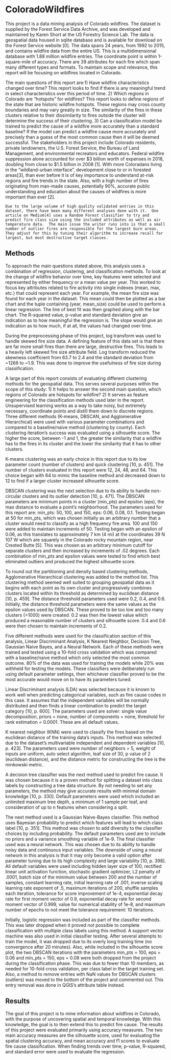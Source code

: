 # ColoradoWildfires

This project is a data mining analysis of Colorado wildfires.  The dataset is supplied by the Forest Service Data Archive, and was developed and maintained by Karen Short at the US Forestry Science Lab.  The data is geospatial data housed in sqlite database and is available for download on the Forest Service website [0].  The data spans 24 years, from 1992 to 2015, and contains wildfire data from the entire US.  This is a multidimensional database with 1.88 million wildfire entries.  The coordinate point is within 1-square-mile of accuracy.  There are 39 attributes for each fire which span many different types and formats.  To maintain scope and relevance, this report will be focusing on wildfires located in Colorado.


The main questions of this report are:1)  Have wildfire characteristics changed over time?  This report looks to find if there is any meaningful trend in select characteristics over this period of time.  2) Which regions in Colorado are “hotspots” for wildfires?  This report looks to define regions of the state that are historic wildfire hotspots.  These regions may cross county boundaries and may vary greatly in size.  The similarity of the fires in these clusters relative to their dissimilarity to fires outside the cluster will determine the success of their clustering.  3) Can a classification model be trained to predict the cause of a wildfire more accurately than a standard baseline?  If the model can predict a wildfire cause more accurately and precisely than a guess of the most common cause then it will be deemed successful.
The stakeholders in this project include Colorado residents, private landowners, the U.S. Forest Service, the Bureau of Land Management, and environmental recreators and educators.  Federal wildfire suppression alone accounted for over $3 billion worth of expenses in 2018, doubling from close to $1.5 billion in 2008 [1].  With more Coloradans living in the “wildland-urban interface”, development close to or in forested areas[3], than ever before it is of key importance to understand at-risk regions and fire trends in the state.  Also, with a high number of fires originating from man-made causes, potentially 90%,  accurate public understanding and education about the causes of wildfires is more important than ever [2].  


	Due to the large volume of high quality validated entries in this dataset, there have been many different analyses done with it.  One article on Medium[4] uses a Random Forest classifier to try and predict fire class size using the included attributes as well as air temperature data.  The main issue the writer runs into is that a small number of outlier fires are responsible for the largest burn areas.  They adjust for this by tuning their algorithm to increase recall for largest, but most destructive target classes.

## Methods

To approach the main questions stated above, this analysis uses a combination of regression, clustering, and classification methods.  To look at the change of wildfire behavior over time, key features were selected and represented by either frequency or a mean value per year.  This worked to focus key attributes related to fire activity into single indexes (mean, max, etc.) that could represent each year.  For example, the mean fire size was found for each year in the dataset.  This mean could then be plotted as a bar chart and the tuple containing (year, mean_size) could be used to perform a linear regression.  The line of best fit was then graphed along with the bar chart.  The R-squared value, p-value and standard deviation give an indication as to how meaningful the regression is.  The slope would give an indication as to how much, if at all, the values had changed over time.


During the preprocessing phase of this project, log transform was used to handle skewed fire size data.  A defining feature of this data set is that there are far more small fires than there are large, destructive fires.  This leads to a heavily left skewed fire size attribute field.  Log transform reduced the skewness coefficient from 63.7 to 2.4 and the standard deviation from ~1266 to ~1.9.  This was done to improve the usefulness of fire size during classification.
	
	
A large part of this report consists of evaluating different clustering methods for the geospatial data.  This serves several purposes within the scope of this study: 1) It helps to answer the second main question, which regions of Colorado are hotspots for wildfire? 2) It serves as feature engineering for the classification methods used later in the report.  Unsupervised learning works as a way to take noisy, but extremely necessary, coordinate points and distill them down to discrete regions.  Three different methods (K-means, DBSCAN, and Agglomerative Hierarchical)  were used with various parameter combinations and compared to a baseline/naive method (clustering by county).  Each clustering iteration’s success was evaluated using a silhouette score.  The higher the score, between -1 and 1, the greater the similarity that a wildfire has to the fires in its cluster and the lower the similarity that it has to other clusters. 


K-means clustering was an early choice in this report due to its low parameter count (number of clusters) and quick clustering [10, p. 451].  The number of clusters evaluated in this report were 12, 24, 48, and 64.  This choice began with 64 to mimic the baseline method and decreased down to 12 to find if a larger cluster increased silhouette score.


DBSCAN clustering was the next selection due to its ability to handle non-circular clusters and its outlier detection [10, p. 471].  The DBSCAN parameters are minimum points in a cluster (min_pts) and epsilon (eps), the max distance to evaluate a point’s neighborhood.  The parameters used for this report are: min_pts: 50, 100, and 150, eps: 0.06, 0.08, 0.1.   Testing began at 50 for min_pts, which was chosen initially as an arbitrary number that a cluster would need to classify as a high frequency fire area.  100 and 150 were added to maintain increments of 50.  Testing began with an epsilon of 0.06, as this translates to approximately 7 km (4 mi) at the coordinates 39 N 107 W which are squarely in the Colorado rocky mountain region, near Crested Butte [5].  This was chosen as an arbitrary minimum cutoff for separate clusters and then increased by increments of .02 degrees.  Each combination of min_pts and epsilon values were tested to find which best eliminated outliers and produced the highest silhouette score.
	
	
To round out the partitioning and density based clustering methods, Agglomerative Hierarchical clustering was added to the method list.  This clustering method seemed well suited to grouping geospatial data as it begins with each point as its own cluster and progressively combines clusters located within its threshold as determined by euclidean distance [10, p. 459].  The distance threshold parameters used were 0.2, 0.4, and 0.6.  Initially, the distance threshold parameters were the same values as the epsilon values used by DBSCAN.  These proved to be too low and too many clusters (>1000) were created.  0.2 was then the lowest value which produced a reasonable number of clusters and silhouette score.  0.4 and 0.6 were then chosen to maintain increments of 0.2.
	
	
Five different methods were used for the classification section of this analysis, Linear Discriminant Analysis, K Nearest Neighbor, Decision Tree, Gaussian Naive Bayes, and a Neural Network.  Each of these methods were trained and tested using a 10-fold cross validation which was compared with a baseline/naive method which only selected the most common outcome.  80% of the data was used for training the models while 20% was withheld for testing the models. These classifiers were deliberately run using default parameter settings, then whichever classifier proved to be the most accurate would move on to have its parameters tuned. 
	
	
Linear Discriminant analysis (LDA) was selected because it is known to work well when predicting categorical variables, such as fire cause codes in this case.  It assumes that the independent variables will be normally distributed and then finds a linear combination to predict the target category [10, p. 600].  The parameters used are solver: single value decomposition, priors = none, number of components = none, threshold for rank estimation = 0.0001.  These are all default values.
	
	
K nearest neighbor (KNN) were used to classify the fires based on the euclidean distance of the training data’s inputs.  This method was selected due to the dataset’s multivariable independent and dependent variables [10, p. 423].  The parameters used were number of neighbors = 5, weight of inputs are uniform, auto select algorithm, leaf size of 30, p value of 2 (euclidean distance), and the distance metric for constructing the tree is the minkowski metric.
	
	
A decision tree classifier was the next method used to predict fire cause.  It was chosen because it is a proven method for splitting a dataset into class labels by constructing a tree data structure.  By not needing to set any parameters, the method may give accurate results with minimal domain knowledge [10, p. 330].  Default parameters were used which included an unlimited maximum tree depth, a minimum of 1 sample per leaf, and consideration of up to n features when considering a split.
	
	
The next method used is a Gaussian Naive-Bayes classifier.  This method uses Bayesian probability to predict which features will lead to which class label [10, p. 351].  This method was chosen to add diversity to the classifier choices by including probability.  The default parameters used are to include no priors and a variance smoothing variable of 1e-9.
The final classifier used was a neural network.  This was chosen due to its ability to handle noisy data and continuous input variables.  The downside of using a neural network in this analysis is that it may only become a valid option after parameter tuning due to its high complexity and large variability [10, p. 398].  All default variables were used including hidden layer size of 100, rectified linear unit activation function, stochastic gradient optimizer, L2 penalty of .0001, batch size of the minimum value between 200 and the number of samples, constant learning rate, initial learning rate of .001, inverse scaling learning rate exponent of .5, maximum iterations of 200, shuffle samples each iteration, tolerance for score improvement of 1e-4, exponential decay rate for first moment vector of 0.9, exponential decay rate for second moment vector of 0.999, value for numerical stability of 1e-8, and maximum number of epochs to not meet the tolerance requirement: 10 iterations.


Initially, logistic regression was included as part of the classifier methods.  This was later dropped when it proved not possible to complete classification with multiple class labels using this method.  A support vector machine was also used in initial classifier testing.  After several attempts to train the model, it was dropped due to its overly long training time (no convergence after 20 minutes).  Also, while included in the silhouette score plot, the two DBSCAN iterations with the parameters min_pts = 100, eps = 0.06 and min_pts = 150, eps = 0.08 were both dropped from the project during the classification phase.  This was due to fewer than 10 members, as needed for 10-fold cross validation, per class label in the target training set.  Also, a method to remove entries with NaN values for DBSCAN clusters (outliers) was moved to the bottom of the project and commented out.  This entry removal was done in QGIS’s attribute table instead.

## Results

The goal of this project is to mine information about wildfires in Colorado, with the purpose of uncovering spatial and temporal knowledge.  With this knowledge, the goal is to then extend this to predict fire cause.  The results of this project were evaluated primarily using accuracy measures.  The two main accuracy measures are the silhouette score, used for evaluating the spatial clustering accuracy, and mean accuracy and f1 scores to evaluate fire cause classification.  When finding trends over time, p-value, R-squared, and standard error were used to evaluate the regression.
